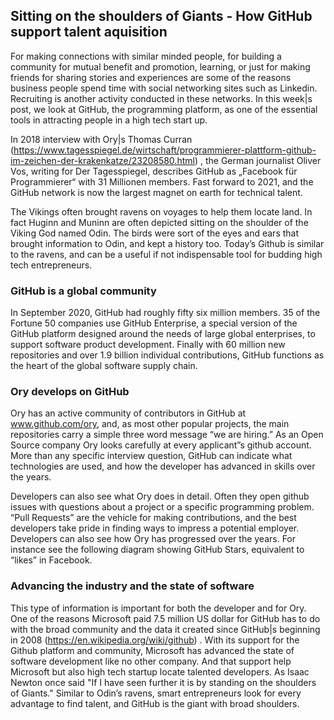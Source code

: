 ## Sitting on the shoulders of Giants - How GitHub support talent aquisition 

For making connections with similar minded people, for building a community for mutual benefit and promotion, learning, or just for making friends for sharing stories and experiences are some of the reasons business people spend time with social networking sites such as Linkedin. Recruiting is another activity conducted in these networks. In this week|s post, we look at GitHub, the programming platform, as one of the essential tools in attracting people in a high tech start up.

In 2018 interview with Ory|s Thomas Curran (https://www.tagesspiegel.de/wirtschaft/programmierer-plattform-github-im-zeichen-der-krakenkatze/23208580.html) , the German journalist Oliver Vos, writing for Der Tagesspiegel, describes GitHub as „Facebook für Programmierer“ with 31 Millionen members. Fast forward to 2021, and the GitHub network is now the largest magnet on earth for technical talent. 

The Vikings often brought ravens on voyages to help them locate land. In fact Huginn and Muninn are often depicted sitting on the shoulder of the Viking God named Odin. The birds were sort of the eyes and ears that brought information to Odin, and kept a history too. Today’s Github is similar to the ravens, and can be a useful if not indispensable tool for budding high tech entrepreneurs.

### GitHub is a global community

In September 2020, GitHub had roughly fifty six million members. 35 of the Fortune 50 companies use GitHub Enterprise, a special version of the GitHub platform designed around the needs of large global enterprises, to support software product development. Finally with 60 million new repositories and over 1.9 billion individual contributions, GitHub functions as the heart of the global software supply chain.

### Ory develops on GitHub
Ory has an active community of contributors in GitHub at www.github.com/ory, and, as most other popular projects, the main repositories carry a simple three word message “we are hiring.” As an Open Source company Ory looks carefully at every applicant”s github account. More than any specific interview question, GitHub can indicate what technologies are used, and how the developer has advanced in skills over the years. 

Developers can also see what Ory does in detail. Often they open github issues with questions about a project or a specific programming problem. “Pull Requests” are the vehicle for making contributions, and the best developers take pride in finding ways to impress a potential employer. Developers can also see how Ory has progressed over the years. For instance see the following diagram showing GitHub Stars, equivalent to “likes” in Facebook.

### Advancing the industry and the state of software

This type of information is important for both the developer and for Ory. One of the reasons Microsoft paid 7.5 million US dollar for GitHub has to do with the broad community and the data it created since GitHub|s beginning in 2008 (https://en.wikipedia.org/wiki/github) . With its support for the Github platform and community, Microsoft has advanced the state of software development like no other company. And that support help Microsoft but also high tech startup locate talented developers. As Isaac Newton once said "If I have seen further it is by standing on the shoulders of Giants." Similar to Odin’s ravens, smart entrepreneurs look for every advantage to find talent, and GitHub is the giant with broad shoulders.

